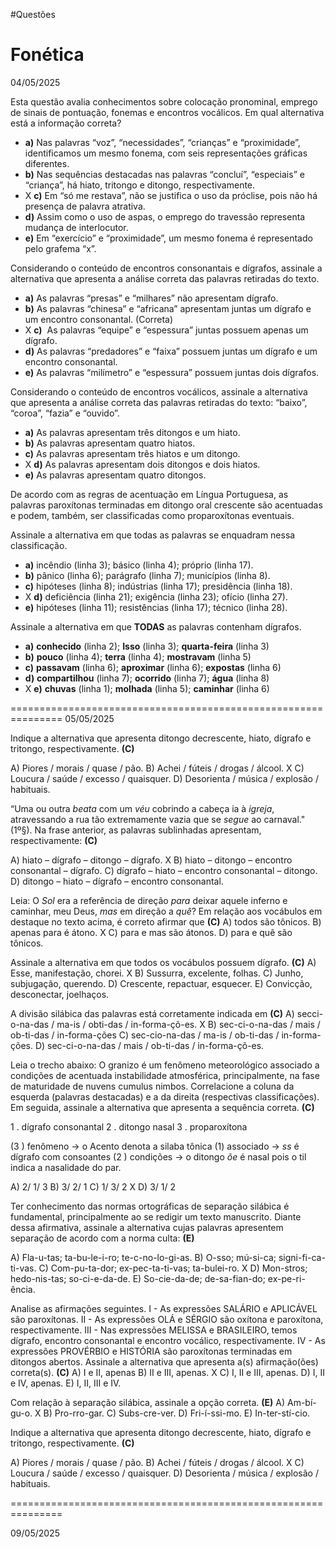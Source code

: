 #Questões 
# Fonética

04/05/2025

Esta questão avalia conhecimentos sobre colocação pronominal, emprego de sinais de pontuação, fonemas e encontros vocálicos. Em qual alternativa está a informação correta?

- **a)** Nas palavras “voz”, “necessidades”, “crianças” e “proximidade”, identificamos um mesmo fonema, com seis representações gráficas diferentes.
- **b)** Nas sequências destacadas nas palavras “concluí”, “especiais” e “criança”, há hiato, tritongo e ditongo, respectivamente.
- X **c)** Em “só me restava”, não se justifica o uso da próclise, pois não há presença de palavra atrativa.
- **d)** Assim como o uso de aspas, o emprego do travessão representa mudança de interlocutor.
- **e)** Em “exercício” e “proximidade”, um mesmo fonema é representado pelo grafema “x”.


Considerando o conteúdo de encontros consonantais e dígrafos, assinale a alternativa que apresenta a análise correta das palavras retiradas do texto.

- **a)** As palavras “presas” e “milhares” não apresentam dígrafo.
-  **b)** As palavras “chinesa” e “africana” apresentam juntas um dígrafo e um encontro consonantal. (Correta)
- X **c)**  As palavras “equipe” e “espessura” juntas possuem apenas um dígrafo.
- **d)** As palavras “predadores” e “faixa” possuem juntas um dígrafo e um encontro consonantal.
- **e)** As palavras “milímetro” e “espessura” possuem juntas dois dígrafos.


Considerando o conteúdo de encontros vocálicos, assinale a alternativa que apresenta a análise correta das palavras retiradas do texto: “baixo”, “coroa”, “fazia” e “ouvido”.

- **a)** As palavras apresentam três ditongos e um hiato.
- **b)** As palavras apresentam quatro hiatos.
- **c)** As palavras apresentam três hiatos e um ditongo.
- X **d)** As palavras apresentam dois ditongos e dois hiatos.
- **e)** As palavras apresentam quatro ditongos.


De acordo com as regras de acentuação em Língua Portuguesa, as palavras paroxítonas terminadas em ditongo oral crescente são acentuadas e podem, também, ser classificadas como proparoxítonas eventuais.

Assinale a alternativa em que todas as palavras se enquadram nessa classificação.

- **a)** incêndio (linha 3); básico (linha 4); próprio (linha 17).
- **b)** pânico (linha 6); parágrafo (linha 7); municípios (linha 8).
- **c)** hipóteses (linha 8); indústrias (linha 17); presidência (linha 18).
- X **d)** deficiência (linha 21); exigência (linha 23); ofício (linha 27).
- **e)** hipóteses (linha 11); resistências (linha 17); técnico (linha 28).



Assinale a alternativa em que **TODAS** as palavras contenham dígrafos. 

- **a)** **conhecido** (linha 2); **Isso** (linha 3); **quarta-feira** (linha 3) 
- **b)** **pouco** (linha 4); **terra** (linha 4); **mostravam** (linha 5) 
- **c)** **passavam** (linha 6); **aproximar** (linha 6); **expostas** (linha 6)
- **d)** **compartilhou** (linha 7); **ocorrido** (linha 7); **água** (linha 8) 
- X **e)** **chuvas** (linha 1); **molhada** (linha 5); **caminhar** (linha 6)

===============================================================
05/05/2025


Indique a alternativa que apresenta ditongo decrescente, hiato, dígrafo e tritongo, respectivamente. **(C)**

A) Piores / morais / quase / pão. 
B) Achei / fúteis / drogas / álcool. 
X C) Loucura / saúde / excesso / quaisquer. 
D) Desorienta / música / explosão / habituais.

“Uma ou outra *beata* com um *véu* cobrindo a cabeça ia à *igreja*, atravessando a rua tão extremamente vazia que se *segue* ao carnaval." (1º§).
Na frase anterior, as palavras sublinhadas apresentam, respectivamente: **(C)**

A) hiato – dígrafo – ditongo – dígrafo. 
X B) hiato – ditongo – encontro consonantal – dígrafo. 
C) dígrafo – hiato – encontro consonantal – ditongo. 
D) ditongo – hiato – dígrafo – encontro consonantal.

Leia: O *Sol* era a referência de direção *para* deixar aquele inferno e caminhar, meu Deus, *mas* em direção a *quê*? 
Em relação aos vocábulos em destaque no texto acima, é correto afirmar que **(C)**
A) todos são tônicos. 
B) apenas para é átono. 
X C) para e mas são átonos. 
D) para e quê são tônicos.

Assinale a alternativa em que todos os vocábulos possuem dígrafo. **(C)**
A) Esse, manifestação, chorei. 
X B) Sussurra, excelente, folhas. 
C) Junho, subjugação, querendo. 
D) Crescente, repactuar, esquecer. 
E) Convicção, desconectar, joelhaços.

A divisão silábica das palavras está corretamente indicada em **(C)**
A) secci-o-na-das / ma-is / obti-das / in-forma-çõ-es. 
X B) sec-ci-o-na-das / mais / ob-ti-das / in-forma-ções 
C) sec-cio-na-das / ma-is / ob-ti-das / in-forma-ções. 
D) sec-ci-o-na-das / mais / ob-ti-das / in-forma-çõ-es.

Leia o trecho abaixo:
O granizo é um fenômeno meteorológico associado a condições de acentuada instabilidade atmosférica, principalmente, na fase de maturidade de nuvens cumulus nimbos. 
Correlacione a coluna da esquerda (palavras destacadas) e a da direita (respectivas classificações). Em seguida, assinale a alternativa que apresenta a sequência correta. **(C)**

1 . dígrafo consonantal 
2 . ditongo nasal 
3 . proparoxítona 

(3 ) fenômeno -> o Acento denota a silaba tônica
(1) associado  -> *ss* é dígrafo com consoantes
(2 ) condições  -> o ditongo *õe* é nasal pois o til indica a nasalidade do par.

A) 2/ 1/ 3 
B) 3/ 2/ 1 
C) 1/ 3/ 2 
X D) 3/ 1/ 2

Ter conhecimento das normas ortográficas de separação silábica é fundamental, principalmente ao se redigir um texto manuscrito. Diante dessa afirmativa, assinale a alternativa cujas palavras apresentem separação de acordo com a norma culta: **(E)**

A) Fla-u-tas; ta-bu-le-i-ro; te-c-no-lo-gi-as. 
B) O-sso; mú-si-ca; signi-fi-ca-ti-vas. 
C) Com-pu-ta-dor; ex-pec-ta-ti-vas; ta-bulei-ro. 
X D) Mon-stros; hedo-nis-tas; so-ci-e-da-de. 
E) So-cie-da-de; de-sa-fian-do; ex-pe-ri-ência.

Analise as afirmações seguintes. 
I - As expressões SALÁRIO e APLICÁVEL são paroxítonas. 
II - As expressões OLÁ e SÉRGIO são oxítona e paroxítona, respectivamente. 
III - Nas expressões MELISSA e BRASILEIRO, temos dígrafo, encontro consonantal e encontro vocálico, respectivamente. 
IV - As expressões PROVÉRBIO e HISTÓRIA são paroxítonas terminadas em ditongos abertos. Assinale a alternativa que apresenta a(s) afirmação(ões) correta(s). **(C)**
A) I e II, apenas 
B) II e III, apenas. 
X C) I, II e III, apenas. 
D) I, II e IV, apenas. 
E) I, II, III e IV.

Com relação à separação silábica, assinale a opção correta. **(E)**
A) Am-bí-gu-o. 
X B) Pro-rro-gar. 
C) Subs-cre-ver. 
D) Fri-í-ssi-mo.
E) In-ter-stí-cio.

Indique a alternativa que apresenta ditongo decrescente, hiato, dígrafo e tritongo, respectivamente. **(C)**

A) Piores / morais / quase / pão. 
B) Achei / fúteis / drogas / álcool. 
X C) Loucura / saúde / excesso / quaisquer. 
D) Desorienta / música / explosão / habituais.

===============================================================

09/05/2025

